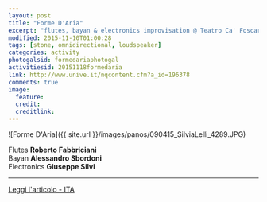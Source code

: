 ```yaml
---
layout: post
title: "Forme D'Aria"
excerpt: "flutes, bayan & electronics improvisation @ Teatro Ca' Foscari, Venezia"
modified: 2015-11-10T01:00:28
tags: [stone, omnidirectional, loudspeaker]
categories: activity
photogalsid: formedariaphotogal
activitiesid: 20151118formedaria
link: http://www.unive.it/nqcontent.cfm?a_id=196378
comments: true
image:
  feature:
  credit:
  creditlink:
---
```


![Forme D'Aria]({{ site.url }}/images/panos/090415_SilviaLelli_4289.JPG)

Flutes **Roberto Fabbriciani**    
Bayan **Alessandro Sbordoni**    
Electronics **Giuseppe Silvi**


---

[Leggi l'articolo - ITA](http://www.unive.it/nqcontent.cfm?a_id=196378)
